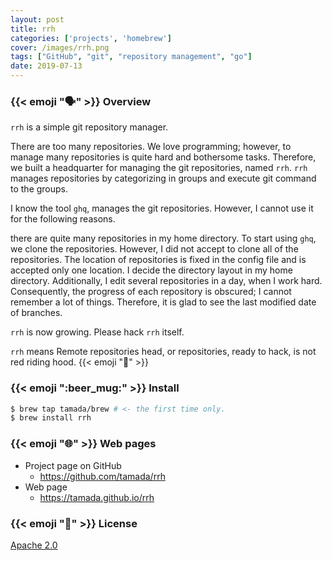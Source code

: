 ```yaml
---
layout: post
title: rrh
categories: ['projects', 'homebrew']
cover: /images/rrh.png
tags: ["GitHub", "git", "repository management", "go"]
date: 2019-07-13
---
```


### {{< emoji ":speaking_head:" >}} Overview

`rrh` is a simple git repository manager.

There are too many repositories. We love programming; however, to manage many repositories is quite hard and bothersome tasks. Therefore, we built a headquarter for managing the git repositories, named `rrh`. `rrh` manages repositories by categorizing in groups and execute git command to the groups.

<!--more-->

I know the tool `ghq`, manages the git repositories. However, I cannot use it for the following reasons.

there are quite many repositories in my home directory.
To start using `ghq`, we clone the repositories. However, I did not accept to clone all of the repositories.
The location of repositories is fixed in the config file and is accepted only one location.
I decide the directory layout in my home directory.
Additionally, I edit several repositories in a day, when I work hard. Consequently, the progress of each repository is obscured; I cannot remember a lot of things. Therefore, it is glad to see the last modified date of branches.

`rrh` is now growing. Please hack `rrh` itself.

`rrh` means Remote repositories head, or repositories, ready to hack, is not red riding hood. {{< emoji ":ghost:" >}}

### {{< emoji ":beer_mug:" >}} Install

```sh
$ brew tap tamada/brew # <- the first time only.
$ brew install rrh
```

### {{< emoji ":globe_with_meridians:" >}} Web pages

* Project page on GitHub
    * https://github.com/tamada/rrh
* Web page
    * https://tamada.github.io/rrh

### {{< emoji ":handshake:" >}} License

[Apache 2.0](https://github.com/tamada/rrh/blob/master/LICENSE)
